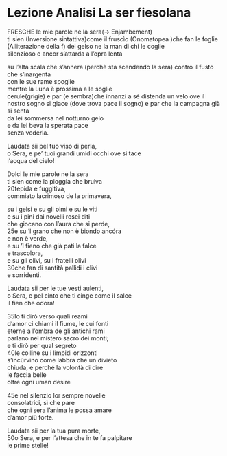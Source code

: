# Lezione Analisi La ser fiesolana

FRESCHE le mie parole ne la sera(-> Enjambement)  
ti sien (Inversione sintattiva)come il fruscìo (Onomatopea )che fan le foglie  (Alliterazione della f)
del gelso ne la man di chi le coglie  
silenzioso e ancor s’attarda a l’opra lenta  

su l’alta scala che s’annera (perchè sta scendendo la sera) 
contro il fusto che s’inargenta  
con le sue rame spoglie  
mentre la Luna è prossima a le soglie  
cerule(grigie) e par (e sembra)che innanzi a sé distenda un velo
ove il nostro sogno si giace (dove trova pace il sogno) 
e par che la campagna già si senta  
da lei sommersa nel notturno gelo  
e da lei beva la sperata pace  
senza vederla.  
  
Laudata sii pel tuo viso di perla,  
o Sera, e pe’ tuoi grandi umidi occhi ove si tace  
l’acqua del cielo!  
  
Dolci le mie parole ne la sera  
ti sien come la pioggia che bruiva  
20tepida e fuggitiva,  
commiato lacrimoso de la primavera,


su i gelsi e su gli olmi e su le viti  
e su i pini dai novelli rosei diti  
che giocano con l’aura che si perde,  
25e su ’l grano che non è biondo ancóra  
e non è verde,  
e su ’l fieno che già patì la falce  
e trascolora,  
e su gli olivi, su i fratelli olivi  
30che fan di santità pallidi i clivi  
e sorridenti.  
  
Laudata sii per le tue vesti aulenti,  
o Sera, e pel cinto che ti cinge come il salce  
il fien che odora!  
  
35Io ti dirò verso quali reami  
d’amor ci chiami il fiume, le cui fonti  
eterne a l’ombra de gli antichi rami  
parlano nel mistero sacro dei monti;  
e ti dirò per qual segreto  
40le colline su i limpidi orizzonti  
s’incùrvino come labbra che un divieto  
chiuda, e perché la volontà di dire  
le faccia belle  
oltre ogni uman desire

45e nel silenzio lor sempre novelle  
consolatrici, sì che pare  
che ogni sera l’anima le possa amare  
d’amor più forte.  
  
Laudata sii per la tua pura morte,  
50o Sera, e per l’attesa che in te fa palpitare  
le prime stelle!
<!--stackedit_data:
eyJoaXN0b3J5IjpbLTYxNTg2Mjc1MiwxNjQ3OTc3NjgyLC0yND
E2ODY1MDBdfQ==
-->